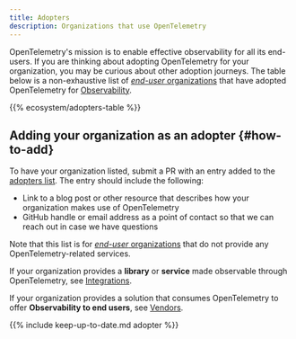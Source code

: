 ```yaml
---
title: Adopters
description: Organizations that use OpenTelemetry
---
```


OpenTelemetry's mission is to enable effective observability for all its
end-users. If you are thinking about adopting OpenTelemetry for your
organization, you may be curious about other adoption journeys. The table below
is a non-exhaustive list of
[_end-user_ organizations](https://www.cncf.io/enduser/) that have adopted
OpenTelemetry for [Observability](/docs/concepts/observability-primer/).

{{% ecosystem/adopters-table %}}

## Adding your organization as an adopter {#how-to-add}

To have your organization listed, submit a PR with an entry added to the
[adopters list]. The entry should include the following:

- Link to a blog post or other resource that describes how your organization
  makes use of OpenTelemetry
- GitHub handle or email address as a point of contact so that we can reach out
  in case we have questions

Note that this list is for
[_end-user_ organizations](https://www.cncf.io/enduser/) that do not provide any
OpenTelemetry-related services.

If your organization provides a **library** or **service** made observable
through OpenTelemetry, see [Integrations](/ecosystem/integrations/).

If your organization provides a solution that consumes OpenTelemetry to offer
**Observability to end users**, see [Vendors](/ecosystem/vendors).

{{% include keep-up-to-date.md adopter %}}

[adopters list]:
  https://github.com/open-telemetry/opentelemetry.io/tree/main/data/ecosystem/adopters.yaml
